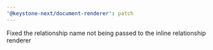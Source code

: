 ```yaml
---
'@keystone-next/document-renderer': patch
---
```


Fixed the relationship name not being passed to the inline relationship renderer
